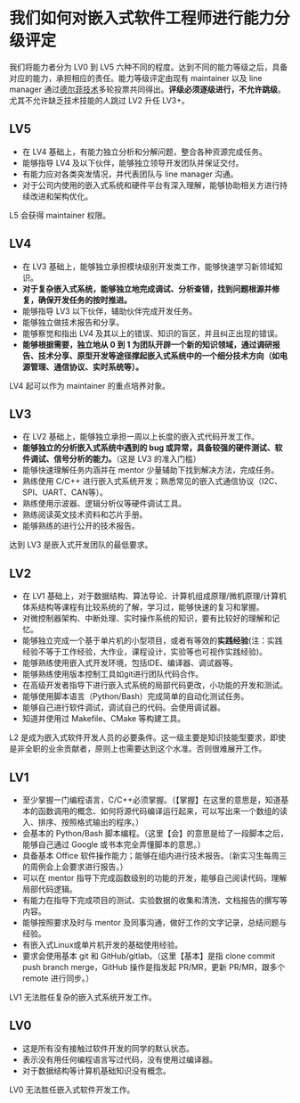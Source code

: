 # 我们如何对嵌入式软件工程师进行能力分级评定

我们将能力者分为 LV0 到 LV5 六种不同的程度。达到不同的能力等级之后，具备对应的能力，承担相应的责任。能力等级评定由现有 maintainer 以及 line manager 通过[德尔菲技术](https://www.knowledgehut.com/blog/project-management/delphi-technique-in-pmp)多轮投票共同得出。**评级必须逐级进行，不允许跳级**。尤其不允许缺乏技术技能的人跳过 LV2 升任 LV3+。

## LV5

- 在 LV4 基础上，有能力独立分析和分解问题，整合各种资源完成任务。
- 能够指导 LV4 及以下伙伴，能够独立领导开发团队并保证交付。
- 有能力应对各类突发情况，并代表团队与 line manager 沟通。
- 对于公司内使用的嵌入式系统和硬件平台有深入理解，能够协助相关方进行持续改进和架构优化。

L5 会获得 maintainer 权限。

## LV4

- 在 LV3 基础上，能够独立承担模块级别开发类工作，能够快速学习新领域知识。
- **对于复杂嵌入式系统，能够独立地完成调试、分析查错，找到问题根源并修复，确保开发任务的按时推进。**
- 能够指导 LV3 以下伙伴，辅助伙伴完成开发任务。
- 能够独立做技术报告和分享。
- 能够察觉和指出 LV4 及其以上的错误、知识的盲区，并且纠正出现的错误。
- **能够根据需要，独立地从 0 到 1 为团队开辟一个新的知识领域，通过调研报告、技术分享、原型开发等途径撑起嵌入式系统中的一个细分技术方向（如电源管理、通信协议、实时系统等）。**

LV4 起可以作为 maintainer 的重点培养对象。

## LV3

- 在 LV2 基础上，能够独立承担一周以上长度的嵌入式代码开发工作。
- **能够独立的分析嵌入式系统中遇到的 bug 或异常，具备较强的硬件测试、软件调试、信号分析的能力。**（这是 LV3 的准入门槛）
- 能够快速理解任务内涵并在 mentor 少量辅助下找到解决方法，完成任务。
- 熟练使用 C/C++ 进行嵌入式系统开发；熟悉常见的嵌入式通信协议（I2C、SPI、UART、CAN等）。
- 熟练使用示波器、逻辑分析仪等硬件调试工具。
- 熟练阅读英文技术资料和芯片手册。
- 能够熟练的进行公开的技术报告。

达到 LV3 是嵌入式开发团队的最低要求。

## LV2

- 在 LV1 基础上，对于数据结构、算法导论、计算机组成原理/微机原理/计算机体系结构等课程有比较系统的了解，学习过，能够快速的复习和掌握。
- 对微控制器架构、中断处理、实时操作系统的知识，要有比较好的理解和记忆。
- 能够独立完成一个基于单片机的小型项目，或者有等效的**实践经验**(注：实践经验不等于工作经验，大作业，课程设计，实验等也可视作实践经验)。
- 能够熟练使用嵌入式开发环境，包括IDE、编译器、调试器等。
- 能够熟练使用版本控制工具如git进行团队代码合作。
- 在高级开发者指导下进行嵌入式系统的局部代码更改，小功能的开发和测试。
- 能够使用脚本语言（Python/Bash）完成简单的自动化测试任务。
- 能够自己进行软件调试，调试自己的代码。会使用调试器。
- 知道并使用过 Makefile、CMake 等构建工具。

L2 是成为嵌入式软件开发人员的必要条件。这一级主要是知识技能型要求，即使是非全职的业余贡献者，原则上也需要达到这个水准。否则很难展开工作。

## LV1

- 至少掌握一门编程语言，C/C++必须掌握。（【掌握】在这里的意思是，知道基本的函数调用的概念、如何将源代码编译运行起来，可以写出来一个数组的读入、排序、按照格式输出的程序。）
- 会基本的 Python/Bash 脚本编程。（这里【会】的意思是给了一段脚本之后，能够自己通过 Google 或书本完全弄懂脚本的意思。）
- 具备基本 Office 软件操作能力；能够在组内进行技术报告。（新实习生每周三的周例会上会要求进行报告。）
- 可以在 mentor 指导下完成函数级别的功能的开发，能够自己阅读代码，理解局部代码逻辑。
- 有能力在指导下完成项目的测试、实验数据的收集和清洗、文档报告的撰写等内容。
- 能够按照要求及时与 mentor 及同事沟通，做好工作的文字记录，总结问题与经验。
- 有嵌入式Linux或单片机开发的基础使用经验。
- 要求会使用基本 git 和 GitHub/gitlab。（这里【基本】是指 clone commit push branch merge，GitHub 操作是指发起 PR/MR，更新 PR/MR，跟多个 remote 进行同步。）

LV1 无法胜任复杂的嵌入式系统开发工作。

## LV0

- 这是所有没有接触过软件开发的同学的默认状态。
- 表示没有用任何编程语言写过代码，没有使用过编译器。
- 对于数据结构等计算机基础知识没有概念。

LV0 无法胜任嵌入式软件开发工作。
